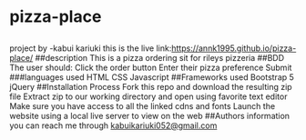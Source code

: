 # pizza-place
##
project by -kabui kariuki
this is the live link:https://annk1995.github.io/pizza-place/
##description
This is a pizza ordering sit for rileys pizzeria
##BDD
The user should:
Click the order button
Enter their pizza preference
Submit
###languages used
HTML
CSS
Javascript
##Frameworks used
Bootstrap 5
jQuery
##Installation Process
Fork this repo and download the resulting zip file
Extract zip to our working directory and open using favorite text editor
Make sure you have access to all the linked cdns and fonts
Launch the website using a local live server to view on the web
##Authors information
you can reach me through kabuikariuki052@gmail.com
